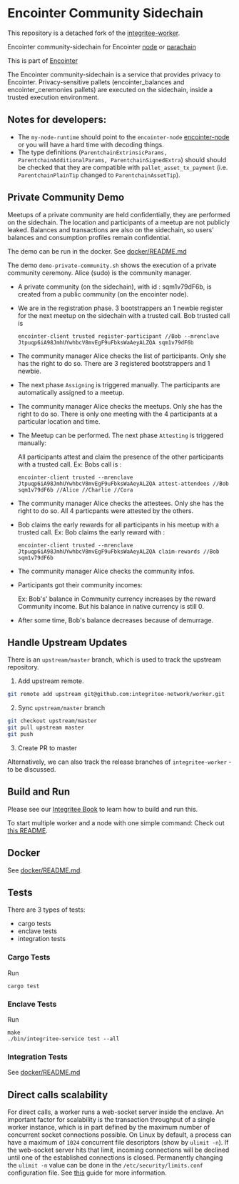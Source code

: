 # Encointer Community Sidechain
This repository is a detached fork of the [integritee-worker](https://github.com/integritee-network/worker).

Encointer community-sidechain for Encointer [node](https://github.com/encointer/encointer-node) or [parachain](https://github.com/encointer/encointer-parachain)

This is part of [Encointer](https://github.com/encointer)

The Encointer community-sidechain is a service that provides privacy to Encointer. Privacy-sensitive pallets (encointer_balances and encointer_ceremonies pallets) are executed on the sidechain, inside a trusted execution environment. 

## Notes for developers:
  - The `my-node-runtime` should point to the `encointer-node` [encointer-node](https://github.com/encointer/encointer-node) or you will have a hard time with decoding things.
  - The type definitions (`ParentchainExtrinsicParams, ParentchainAdditionalParams, ParentchainSignedExtra`) should should be checked that they are compatible with `pallet_asset_tx_payment` (i.e. `ParentchainPlainTip` changed to `ParentchainAssetTip`).
## Private Community Demo
Meetups of a private community are held confidentially, they are performed on the sidechain. The location and participants of a meetup are not publicly leaked. Balances and transactions are also on the sidechain, so users' balances and consumption profiles remain confidential.

The demo can be run in the docker. See [docker/README.md](docker/README.md)

The demo ```demo-private-community.sh``` shows the execution of a private community ceremony. Alice (sudo) is the community manager.

- A private community (on the sidechain), with id : sqm1v79dF6b, is created from a public community (on the encointer node).
- We are in the registration phase. 3 bootstrappers an 1 newbie register for the next meetup on the sidechain with a trusted call. 
  Bob trusted call is 
  
  ```encointer-client trusted register-participant //Bob --mrenclave Jtpuqp6iA98JmhUYwhbcV8mvEgF9uFbksWaAeyALZQA sqm1v79dF6b```
- The community manager Alice checks the list of participants. Only she has the right to do so. There are 3 registered bootstrappers and 1 newbie.
- The next phase ```Assigning``` is triggered manually. The participants are automatically assigned to a meetup.
- The community manager Alice checks the meetups. Only she has the right to do so. There is only one meeting with the 4 participants at a particular location and time.
- The Meetup can be performed. The next phase ```Attesting``` is triggered manually: 
  
  All participants attest and claim the presence of the other participants with a trusted call.
  Ex: Bobs call is :
  
  ```encointer-client trusted --mrenclave Jtpuqp6iA98JmhUYwhbcV8mvEgF9uFbksWaAeyALZQA attest-attendees //Bob  sqm1v79dF6b //Alice //Charlie //Cora```
- The community manager Alice checks the attestees. Only she has the right to do so. All 4 particpants were attested by the others.
- Bob claims the early rewards for all participants in his meetup with a trusted call. 
  Ex: Bob claims the early reward with : 
  
  ```encointer-client trusted --mrenclave Jtpuqp6iA98JmhUYwhbcV8mvEgF9uFbksWaAeyALZQA claim-rewards //Bob sqm1v79dF6b```
- The community manager Alice checks the community infos.
- Participants got their community incomes: 
  
  Ex: Bob's' balance in Community currency increases by the reward Community income. But his balance in native currency is still 0.
- After some time, Bob's balance decreases because of demurrage.  
 


## Handle Upstream Updates
There is an `upstream/master` branch, which is used to track the upstream repository.

1.  Add upstream remote.
```bash
git remote add upstream git@github.com:integritee-network/worker.git
```

2. Sync `upstream/master` branch
```bash
git checkout upstream/master
git pull upstream master
git push
```
3. Create PR to master

Alternatively, we can also track the release branches of `integritee-worker` - to be discussed.


## Build and Run
Please see our [Integritee Book](https://docs.integritee.network/4-development/4.4-sdk) to learn how to build and run this.

To start multiple worker and a node with one simple command: Check out [this README](local-setup/README.md).

## Docker
See [docker/README.md](docker/README.md).

## Tests

There are 3 types of tests:
- cargo tests
- enclave tests
- integration tests

### Cargo Tests
Run
```
cargo test
```

### Enclave Tests
Run

```
make
./bin/integritee-service test --all
```

### Integration Tests
See [docker/README.md](docker/README.md)

## Direct calls scalability

For direct calls, a worker runs a web-socket server inside the enclave. An important factor for scalability is the transaction throughput of a single worker instance, which is in part defined by the maximum number of concurrent socket connections possible. On Linux by default, a process can have a maximum of `1024` concurrent file descriptors (show by `ulimit -n`).
If the web-socket server hits that limit, incoming connections will be declined until one of the established connections is closed. Permanently changing the `ulimit -n` value can be done in the `/etc/security/limits.conf` configuration file. See [this](https://linuxhint.com/permanently_set_ulimit_value/) guide for more information.

